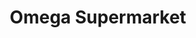 ---
title: "Omega Supermarket"
url: /geelhoutpark-rustenburg/omega-supermarket-hardpear-avenue/
shop: supermarket
---